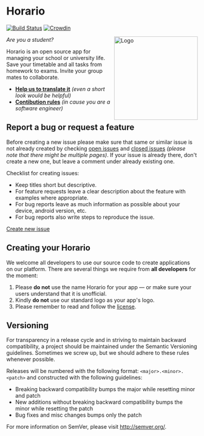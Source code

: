Horario
==========
[![Build Status](https://travis-ci.org/XJSHQ/horario.svg?branch=master)](https://travis-ci.org/XJSHQ/horario) [![Crowdin](https://d322cqt584bo4o.cloudfront.net/horario/localized.svg)](https://crowdin.com/project/horario)

<img alt="Logo" align="right" height="220"
   src="https://github.com/XJSHQ/horario/raw/master/extras/ic_launcher_web.png" />

*Are you a student?*

Horario is an open source app for managing your school or university life. 
Save your timetable and all tasks from homework to exams. Invite your group mates to collaborate.

 - **[Help us to translate it](https://crowdin.com/project/horario)** _(even a short look would be helpful)_
 - **[Contibution rules](https://github.com/XJSHQ/horario/blob/master/CONTRIBUTING.md)** _(in cause you are a software engineer)_

Report a bug or request a feature
----------------
Before creating a new issue please make sure that same or similar issue is not already created by checking [open issues][2] and [closed issues][3] *(please note that there might be multiple pages)*. If your issue is already there, don't create a new one, but leave a comment under already existing one.

Checklist for creating issues:

- Keep titles short but descriptive.
- For feature requests leave a clear description about the feature with examples where appropriate.
- For bug reports leave as much information as possible about your device, android version, etc.
- For bug reports also write steps to reproduce the issue.

[Create new issue][1]

Creating your Horario
----------------
We welcome all developers to use our source code to create applications on our platform.
There are several things we require from **all developers** for the moment:

1. Please **do not** use the name Horario for your app — or make sure your users understand that it is unofficial.
2. Kindly **do not** use our standard logo as your app's logo.
3. Please remember to read and follow the [license][4].

Versioning
----------------
For transparency in a release cycle and in striving to maintain backward compatibility, a project should be maintained under the Semantic Versioning guidelines. Sometimes we screw up, but we should adhere to these rules whenever possible.

Releases will be numbered with the following format: `<major>.<minor>.<patch>` and constructed with the following guidelines:
- Breaking backward compatibility bumps the major while resetting minor and patch
- New additions without breaking backward compatibility bumps the minor while resetting the patch
- Bug fixes and misc changes bumps only the patch

For more information on SemVer, please visit http://semver.org/.

[1]: https://github.com/XJSHQ/horario/issues/new
[2]: https://github.com/XJSHQ/horario/issues?state=open
[3]: https://github.com/XJSHQ/horario/issues?state=closed
[4]: https://github.com/XJSHQ/horario/blob/master/LICENSE
